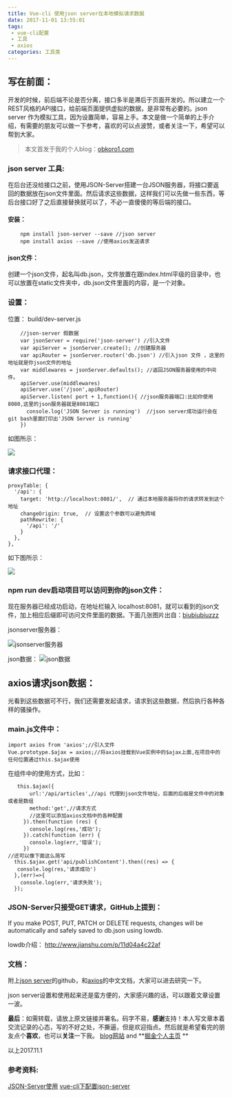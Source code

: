 ```yaml
---
title: Vue-cli 使用json server在本地模拟请求数据
date: 2017-11-01 13:55:01
tags:
 - vue-cli配置
 - 工具
 - axios
categories: 工具类
---
```

写在前面：
---
开发的时候，前后端不论是否分离，接口多半是滞后于页面开发的。所以建立一个REST风格的API接口，给前端页面提供虚拟的数据，是非常有必要的。json server 作为模拟工具，因为设置简单，容易上手。本文是做一个简单的上手介绍，有需要的朋友可以做一下参考，喜欢的可以点波赞，或者关注一下，希望可以帮到大家。

> 本文首发于我的个人blog：[obkoro1.com](http://obkoro1.com/)

### json server 工具:

在后台还没给接口之前，使用JSON-Server搭建一台JSON服务器，将接口要返回的数据放在json文件里面。然后请求这些数据，这样我们可以先做一些东西，等后台接口好了之后直接替换就可以了，不必一直傻傻的等后端的接口。

#### 安装：
        npm install json-server --save //json server
        npm install axios --save //使用axios发送请求

#### json文件：

创建一个json文件，起名叫db.json，文件放置在跟index.html平级的目录中，也可以放置在static文件夹中，db.json文件里面的内容，是一个对象。

### 设置：

位置： build/dev-server.js

        //json-server 假数据
        var jsonServer = require('json-server') //引入文件
        var apiServer = jsonServer.create(); //创建服务器
        var apiRouter = jsonServer.router('db.json') //引入json 文件 ，这里的地址就是你json文件的地址
        var middlewares = jsonServer.defaults(); //返回JSON服务器使用的中间件。
        apiServer.use(middlewares)
        apiServer.use('/json',apiRouter)
        apiServer.listen( port + 1,function(){ //json服务器端口:比如你使用8080,这里的json服务器就是8081端口
          console.log('JSON Server is running')  //json server成功运行会在git bash里面打印出'JSON Server is running'
        })

如图所示：

![](https://user-gold-cdn.xitu.io/2017/10/31/1cd6d748943c968c65eb135b322c6f0b)

### 请求接口代理：

    proxyTable: {
      '/api': {
        target: 'http://localhost:8081/',  // 通过本地服务器将你的请求转发到这个地址
        changeOrigin: true,  // 设置这个参数可以避免跨域
        pathRewrite: {
          '/api': '/'
        }
      },
    },

如下图所示：

![](https://user-gold-cdn.xitu.io/2017/10/31/3af73c621b7523aa0f3a2fd95d1bd38c)

### npm run dev启动项目可以访问到你的json文件：

现在服务器已经成功启动，在地址栏输入 localhost:8081，就可以看到的json文件，加上相应后缀即可访问文件里面的数据。下面几张图片出自：[biubiubiuzzz](http://blog.csdn.net/biubiubiuzzz/article/details/78066621)

jsonserver服务器：

![jsonserver服务器](https://user-gold-cdn.xitu.io/2017/10/31/50baa471e48b88d8dc595e0dc8cd60b7)

json数据：
![json数据](https://user-gold-cdn.xitu.io/2017/10/31/cd31ad94fb979187133c4d1c8f5d9572)

## axios请求json数据：

光看到这些数据可不行，我们还需要发起请求，请求到这些数据，然后执行各种各样的骚操作。

### main.js文件中：

    import axios from 'axios';//引入文件
    Vue.prototype.$ajax = axios;//将axios挂载到Vue实例中的$ajax上面,在项目中的任何位置通过this.$ajax使用

在组件中的使用方式，比如：

       this.$ajax({
           url:'/api/articles',//api 代理到json文件地址，后面的后缀是文件中的对象或者是数组
           method:'get',//请求方式
           //这里可以添加axios文档中的各种配置
         }).then(function (res) {
           console.log(res,'成功');
         }).catch(function (err) {
           console.log(err,'错误');
         })
    //还可以像下面这么简写
      this.$ajax.get('api/publishContent').then((res) => {
       console.log(res,'请求成功')
      },(err)=>{
        console.log(err,'请求失败');
      });

### JSON-Server只接受GET请求，GitHub上提到：

If you make POST, PUT, PATCH or DELETE requests, changes will be automatically and safely saved to db.json using lowdb.

lowdb介绍： http://www.jianshu.com/p/11d04a4c22af

### 文档：

附上[json server](https://github.com/typicode/json-server)的github，和[axios](https://www.kancloud.cn/yunye/axios/234845)的中文文档，大家可以进去研究一下。

json server设置和使用起来还是蛮方便的，大家感兴趣的话，可以跟着文章设置一波。

**最后**：如需转载，请放上原文链接并署名。码字不易，**感谢**支持！本人写文章本着交流记录的心态，写的不好之处，不撕逼，但是欢迎指点。然后就是希望看完的朋友点个**喜欢**，也可以**关注**一下我。
[blog网站](http://obkoro1.com/)  and **[掘金个人主页](https://juejin.im/user/58714f0eb123db4a2eb95372) **

以上2017.11.1

### 参考资料:

[JSON-Server使用](http://blog.csdn.net/u012911742/article/details/73162761)
[ vue-cli下配置json-server](http://blog.csdn.net/biubiubiuzzz/article/details/78066621)






